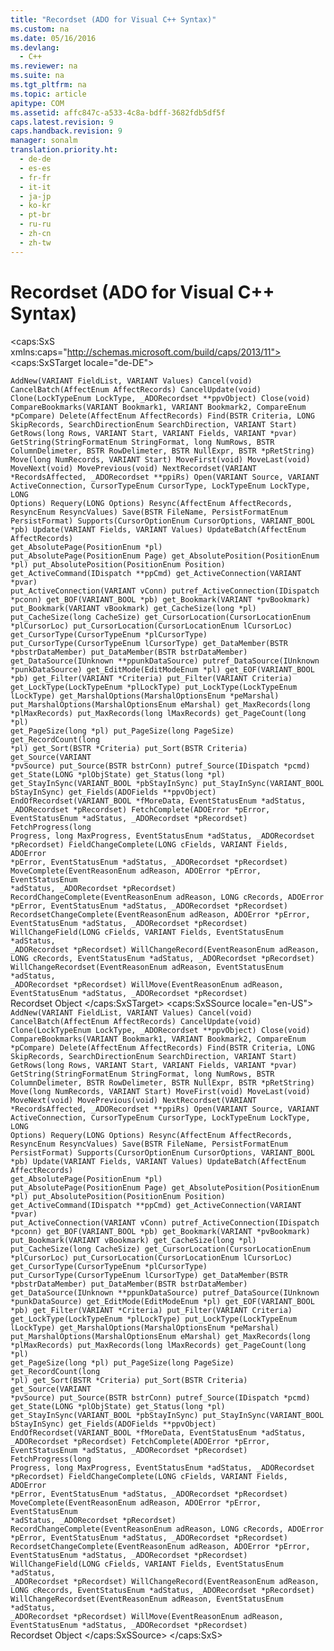 ```yaml
---
title: "Recordset (ADO for Visual C++ Syntax)"
ms.custom: na
ms.date: 05/16/2016
ms.devlang: 
  - C++
ms.reviewer: na
ms.suite: na
ms.tgt_pltfrm: na
ms.topic: article
apitype: COM
ms.assetid: affc847c-a533-4c8a-bdff-3682fdb5df5f
caps.latest.revision: 9
caps.handback.revision: 9
manager: sonalm
translation.priority.ht: 
  - de-de
  - es-es
  - fr-fr
  - it-it
  - ja-jp
  - ko-kr
  - pt-br
  - ru-ru
  - zh-cn
  - zh-tw
---
```

# Recordset (ADO for Visual C++ Syntax)
<?xml version="1.0" encoding="utf-8"?>
<caps:SxS xmlns:caps="http://schemas.microsoft.com/build/caps/2013/11">
  <caps:SxSTarget locale="de-DE">
    <developerReferenceWithoutSyntaxDocument xsi:schemaLocation="http://ddue.schemas.microsoft.com/authoring/2003/5 http://dduestorage.blob.core.windows.net/ddueschema/developer.xsd" xmlns="http://ddue.schemas.microsoft.com/authoring/2003/5" xmlns:xlink="http://www.w3.org/1999/xlink" xmlns:xsi="http://www.w3.org/2001/XMLSchema-instance">
      <introduction></introduction>
      <section>
        <title>
          <caps:sentence sentenceid="a9ac5a6cc3cbe84f9c18323af2b9007f" id="tgt1" class="tgtSentence">Methods</caps:sentence>
        </title>
        <content>
          <code>AddNew(VARIANT FieldList, VARIANT Values)
Cancel(void)
CancelBatch(AffectEnum AffectRecords)
CancelUpdate(void)
Clone(LockTypeEnum LockType, _ADORecordset **ppvObject)
Close(void)
CompareBookmarks(VARIANT Bookmark1, VARIANT Bookmark2, CompareEnum *pCompare)
Delete(AffectEnum AffectRecords)
Find(BSTR Criteria, LONG SkipRecords, SearchDirectionEnum SearchDirection, VARIANT Start)
GetRows(long Rows, VARIANT Start, VARIANT Fields, VARIANT *pvar)
GetString(StringFormatEnum StringFormat, long NumRows, BSTR ColumnDelimeter, BSTR RowDelimeter, BSTR NullExpr, BSTR *pRetString)
Move(long NumRecords, VARIANT Start)
MoveFirst(void)
MoveLast(void)
MoveNext(void)
MovePrevious(void)
NextRecordset(VARIANT *RecordsAffected, _ADORecordset **ppiRs)
Open(VARIANT Source, VARIANT ActiveConnection, CursorTypeEnum CursorType, LockTypeEnum LockType, LONG Options)
Requery(LONG Options)
Resync(AffectEnum AffectRecords, ResyncEnum ResyncValues)
Save(BSTR FileName, PersistFormatEnum PersistFormat)
Supports(CursorOptionEnum CursorOptions, VARIANT_BOOL *pb)
Update(VARIANT Fields, VARIANT Values)
UpdateBatch(AffectEnum AffectRecords)</code>
        </content>
      </section>
      <section>
        <title>
          <caps:sentence sentenceid="74693d2fc58b46bd06410f278e39aa71" id="tgt2" class="tgtSentence">Properties</caps:sentence>
        </title>
        <content>
          <code>get_AbsolutePage(PositionEnum *pl)
put_AbsolutePage(PositionEnum Page)
get_AbsolutePosition(PositionEnum *pl)
put_AbsolutePosition(PositionEnum Position)
get_ActiveCommand(IDispatch **ppCmd)
get_ActiveConnection(VARIANT *pvar)
put_ActiveConnection(VARIANT vConn)
putref_ActiveConnection(IDispatch *pconn)
get_BOF(VARIANT_BOOL *pb)
get_Bookmark(VARIANT *pvBookmark)
put_Bookmark(VARIANT vBookmark)
get_CacheSize(long *pl)
put_CacheSize(long CacheSize)
get_CursorLocation(CursorLocationEnum *plCursorLoc)
put_CursorLocation(CursorLocationEnum lCursorLoc)
get_CursorType(CursorTypeEnum *plCursorType)
put_CursorType(CursorTypeEnum lCursorType)
get_DataMember(BSTR *pbstrDataMember)
put_DataMember(BSTR bstrDataMember)
get_DataSource(IUnknown **ppunkDataSource)
putref_DataSource(IUnknown *punkDataSource)
get_EditMode(EditModeEnum *pl)
get_EOF(VARIANT_BOOL *pb)
get_Filter(VARIANT *Criteria)
put_Filter(VARIANT Criteria)
get_LockType(LockTypeEnum *plLockType)
put_LockType(LockTypeEnum lLockType)
get_MarshalOptions(MarshalOptionsEnum *peMarshal)
put_MarshalOptions(MarshalOptionsEnum eMarshal)
get_MaxRecords(long *plMaxRecords)
put_MaxRecords(long lMaxRecords)
get_PageCount(long *pl)
get_PageSize(long *pl)
put_PageSize(long PageSize)
get_RecordCount(long *pl)
get_Sort(BSTR *Criteria)
put_Sort(BSTR Criteria)
get_Source(VARIANT *pvSource)
put_Source(BSTR bstrConn)
putref_Source(IDispatch *pcmd)
get_State(LONG *plObjState)
get_Status(long *pl)
get_StayInSync(VARIANT_BOOL *pbStayInSync)
put_StayInSync(VARIANT_BOOL bStayInSync)
get_Fields(ADOFields **ppvObject)</code>
        </content>
      </section>
      <section>
        <title>
          <caps:sentence sentenceid="16908b0605f2645dfcb4c3a8d248cef3" id="tgt3" class="tgtSentence">Events</caps:sentence>
        </title>
        <content>
          <code>EndOfRecordset(VARIANT_BOOL *fMoreData, EventStatusEnum *adStatus, _ADORecordset *pRecordset)
FetchComplete(ADOError *pError, EventStatusEnum *adStatus, _ADORecordset *pRecordset)
FetchProgress(long Progress, long MaxProgress, EventStatusEnum *adStatus, _ADORecordset *pRecordset)
FieldChangeComplete(LONG cFields, VARIANT Fields, ADOError *pError, EventStatusEnum *adStatus, _ADORecordset *pRecordset)
MoveComplete(EventReasonEnum adReason, ADOError *pError, EventStatusEnum *adStatus, _ADORecordset *pRecordset)
RecordChangeComplete(EventReasonEnum adReason, LONG cRecords, ADOError *pError, EventStatusEnum *adStatus, _ADORecordset *pRecordset)
RecordsetChangeComplete(EventReasonEnum adReason, ADOError *pError, EventStatusEnum *adStatus, _ADORecordset *pRecordset)
WillChangeField(LONG cFields, VARIANT Fields, EventStatusEnum *adStatus, _ADORecordset *pRecordset)
WillChangeRecord(EventReasonEnum adReason, LONG cRecords, EventStatusEnum *adStatus, _ADORecordset *pRecordset)
WillChangeRecordset(EventReasonEnum adReason, EventStatusEnum *adStatus, _ADORecordset *pRecordset)
WillMove(EventReasonEnum adReason, EventStatusEnum *adStatus, _ADORecordset *pRecordset)</code>
        </content>
      </section>
      <relatedTopics>
        <link xlink:href="ede1415f-c3df-4cc5-a05b-2576b2b84b60">Recordset Object</link>
      </relatedTopics>
    </developerReferenceWithoutSyntaxDocument>
  </caps:SxSTarget>
  <caps:SxSSource locale="en-US">
    <developerReferenceWithoutSyntaxDocument xsi:schemaLocation="http://ddue.schemas.microsoft.com/authoring/2003/5 http://dduestorage.blob.core.windows.net/ddueschema/developer.xsd" xmlns="http://ddue.schemas.microsoft.com/authoring/2003/5" xmlns:xlink="http://www.w3.org/1999/xlink" xmlns:xsi="http://www.w3.org/2001/XMLSchema-instance">
      <introduction></introduction>
      <section>
        <title>
          <caps:sentence id="src1" class="srcSentence">Methods</caps:sentence>
        </title>
        <content>
          <code>AddNew(VARIANT FieldList, VARIANT Values)
Cancel(void)
CancelBatch(AffectEnum AffectRecords)
CancelUpdate(void)
Clone(LockTypeEnum LockType, _ADORecordset **ppvObject)
Close(void)
CompareBookmarks(VARIANT Bookmark1, VARIANT Bookmark2, CompareEnum *pCompare)
Delete(AffectEnum AffectRecords)
Find(BSTR Criteria, LONG SkipRecords, SearchDirectionEnum SearchDirection, VARIANT Start)
GetRows(long Rows, VARIANT Start, VARIANT Fields, VARIANT *pvar)
GetString(StringFormatEnum StringFormat, long NumRows, BSTR ColumnDelimeter, BSTR RowDelimeter, BSTR NullExpr, BSTR *pRetString)
Move(long NumRecords, VARIANT Start)
MoveFirst(void)
MoveLast(void)
MoveNext(void)
MovePrevious(void)
NextRecordset(VARIANT *RecordsAffected, _ADORecordset **ppiRs)
Open(VARIANT Source, VARIANT ActiveConnection, CursorTypeEnum CursorType, LockTypeEnum LockType, LONG Options)
Requery(LONG Options)
Resync(AffectEnum AffectRecords, ResyncEnum ResyncValues)
Save(BSTR FileName, PersistFormatEnum PersistFormat)
Supports(CursorOptionEnum CursorOptions, VARIANT_BOOL *pb)
Update(VARIANT Fields, VARIANT Values)
UpdateBatch(AffectEnum AffectRecords)</code>
        </content>
      </section>
      <section>
        <title>
          <caps:sentence id="src2" class="srcSentence">Properties</caps:sentence>
        </title>
        <content>
          <code>get_AbsolutePage(PositionEnum *pl)
put_AbsolutePage(PositionEnum Page)
get_AbsolutePosition(PositionEnum *pl)
put_AbsolutePosition(PositionEnum Position)
get_ActiveCommand(IDispatch **ppCmd)
get_ActiveConnection(VARIANT *pvar)
put_ActiveConnection(VARIANT vConn)
putref_ActiveConnection(IDispatch *pconn)
get_BOF(VARIANT_BOOL *pb)
get_Bookmark(VARIANT *pvBookmark)
put_Bookmark(VARIANT vBookmark)
get_CacheSize(long *pl)
put_CacheSize(long CacheSize)
get_CursorLocation(CursorLocationEnum *plCursorLoc)
put_CursorLocation(CursorLocationEnum lCursorLoc)
get_CursorType(CursorTypeEnum *plCursorType)
put_CursorType(CursorTypeEnum lCursorType)
get_DataMember(BSTR *pbstrDataMember)
put_DataMember(BSTR bstrDataMember)
get_DataSource(IUnknown **ppunkDataSource)
putref_DataSource(IUnknown *punkDataSource)
get_EditMode(EditModeEnum *pl)
get_EOF(VARIANT_BOOL *pb)
get_Filter(VARIANT *Criteria)
put_Filter(VARIANT Criteria)
get_LockType(LockTypeEnum *plLockType)
put_LockType(LockTypeEnum lLockType)
get_MarshalOptions(MarshalOptionsEnum *peMarshal)
put_MarshalOptions(MarshalOptionsEnum eMarshal)
get_MaxRecords(long *plMaxRecords)
put_MaxRecords(long lMaxRecords)
get_PageCount(long *pl)
get_PageSize(long *pl)
put_PageSize(long PageSize)
get_RecordCount(long *pl)
get_Sort(BSTR *Criteria)
put_Sort(BSTR Criteria)
get_Source(VARIANT *pvSource)
put_Source(BSTR bstrConn)
putref_Source(IDispatch *pcmd)
get_State(LONG *plObjState)
get_Status(long *pl)
get_StayInSync(VARIANT_BOOL *pbStayInSync)
put_StayInSync(VARIANT_BOOL bStayInSync)
get_Fields(ADOFields **ppvObject)</code>
        </content>
      </section>
      <section>
        <title>
          <caps:sentence id="src3" class="srcSentence">Events</caps:sentence>
        </title>
        <content>
          <code>EndOfRecordset(VARIANT_BOOL *fMoreData, EventStatusEnum *adStatus, _ADORecordset *pRecordset)
FetchComplete(ADOError *pError, EventStatusEnum *adStatus, _ADORecordset *pRecordset)
FetchProgress(long Progress, long MaxProgress, EventStatusEnum *adStatus, _ADORecordset *pRecordset)
FieldChangeComplete(LONG cFields, VARIANT Fields, ADOError *pError, EventStatusEnum *adStatus, _ADORecordset *pRecordset)
MoveComplete(EventReasonEnum adReason, ADOError *pError, EventStatusEnum *adStatus, _ADORecordset *pRecordset)
RecordChangeComplete(EventReasonEnum adReason, LONG cRecords, ADOError *pError, EventStatusEnum *adStatus, _ADORecordset *pRecordset)
RecordsetChangeComplete(EventReasonEnum adReason, ADOError *pError, EventStatusEnum *adStatus, _ADORecordset *pRecordset)
WillChangeField(LONG cFields, VARIANT Fields, EventStatusEnum *adStatus, _ADORecordset *pRecordset)
WillChangeRecord(EventReasonEnum adReason, LONG cRecords, EventStatusEnum *adStatus, _ADORecordset *pRecordset)
WillChangeRecordset(EventReasonEnum adReason, EventStatusEnum *adStatus, _ADORecordset *pRecordset)
WillMove(EventReasonEnum adReason, EventStatusEnum *adStatus, _ADORecordset *pRecordset)</code>
        </content>
      </section>
      <relatedTopics>
        <link xlink:href="ede1415f-c3df-4cc5-a05b-2576b2b84b60">Recordset Object</link>
      </relatedTopics>
    </developerReferenceWithoutSyntaxDocument>
  </caps:SxSSource>
</caps:SxS>